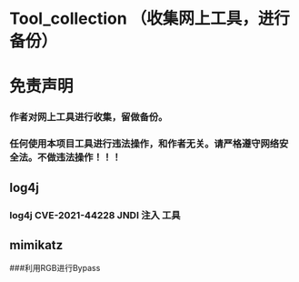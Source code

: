 # Tool_collection （收集网上工具，进行备份）
# 免责声明
### 作者对网上工具进行收集，留做备份。
### 任何使用本项目工具进行违法操作，和作者无关。请严格遵守网络安全法。不做违法操作！！！

## log4j
### log4j CVE-2021-44228 JNDI 注入 工具

## mimikatz
###利用RGB进行Bypass
